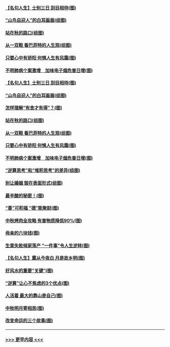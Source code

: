 #### [【名句人生】士别三日 刮目相待(图)](../pages/p8/906988.md?t=09151333) 
#### [“山鸟自迎人”的白耳画眉(组图)](../pages/p8/907332.md?t=09151333) 
#### [站在秋的路口(组图)](../pages/p8/906914.md?t=09151333) 
#### [从一双鞋 看巴菲特的人生观(组图)](../pages/p8/907311.md?t=09151333) 
#### [只要心中有骄阳 何惧人生有风霜(图)](../pages/p8/907320.md?t=09151333) 
#### [不明肺病个案激增　加味电子烟危害日增(图)](../pages/p8/907307.md?t=09151333) 
#### [【名句人生】士别三日 刮目相待(图)](../pages/p8/906988.md?t=09151333) 
#### [“山鸟自迎人”的白耳画眉(组图)](../pages/p8/907332.md?t=09151333) 
#### [怎样理解“有舍才有得”？(图)](../pages/p8/906872.md?t=09151333) 
#### [站在秋的路口(组图)](../pages/p8/906914.md?t=09151333) 
#### [从一双鞋 看巴菲特的人生观(组图)](../pages/p8/907311.md?t=09151333) 
#### [只要心中有骄阳 何惧人生有风霜(图)](../pages/p8/907320.md?t=09151333) 
#### [不明肺病个案激增　加味电子烟危害日增(图)](../pages/p8/907307.md?t=09151333) 
#### [“逆算思考”和“堆积思考”的差异(组图)](../pages/p8/907229.md?t=09151333) 
#### [别让婚姻 毁在表面形式(组图)](../pages/p8/907118.md?t=09151333) 
#### [最辛酸的秘密！(图)](../pages/p8/906327.md?t=09151333) 
#### [“善”可积福 “德”能聚财(图)](../pages/p8/906906.md?t=09151333) 
#### [中秋烤肉全攻略 有害物质降低90%(图)](../pages/p8/907227.md?t=09151333) 
#### [母亲的六块钱(图)](../pages/p8/907107.md?t=09151333) 
#### [生意失败倾家荡产 “一件事”令人生逆转(图)](../pages/p8/907101.md?t=09151333) 
#### [【名句人生】露从今夜白 月是故乡明(图)](../pages/p8/906558.md?t=09151333) 
#### [好风水的重要“关键”(图)](../pages/p8/907087.md?t=09151333) 
#### [“逆算”让心不焦虑的3个优点(图)](../pages/p8/907070.md?t=09151333) 
#### [人活着 最大的靠山是自己(图)](../pages/p8/906329.md?t=09151333) 
#### [中秋明月寄相思(图)](../pages/p8/906932.md?t=09151333) 
#### [改变命运的三个故事(图)](../pages/p8/906257.md?t=09151333) 

----
#### [ >>> 更早内容 <<< ](../indexes/p8-earlier.md)
